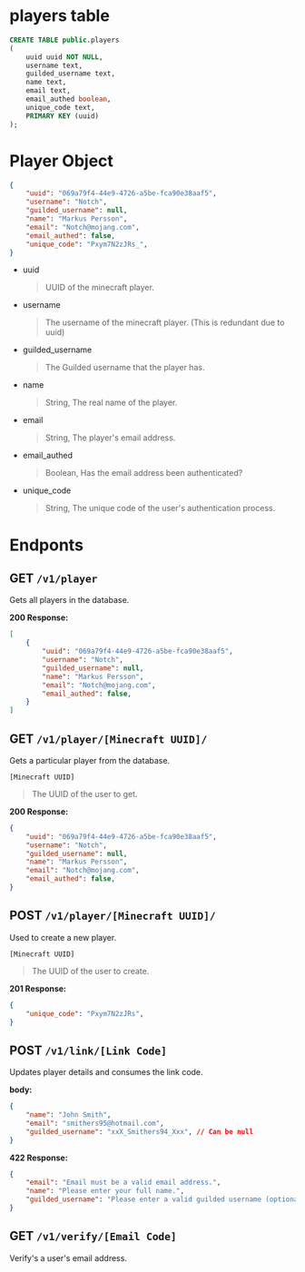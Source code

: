# players table
```sql
CREATE TABLE public.players
(
    uuid uuid NOT NULL,
    username text,
    guilded_username text,
    name text,
    email text,
    email_authed boolean,
    unique_code text,
    PRIMARY KEY (uuid)
);
```

# Player Object
```json
{
    "uuid": "069a79f4-44e9-4726-a5be-fca90e38aaf5",
    "username": "Notch",
    "guilded_username": null,
    "name": "Markus Persson",
    "email": "Notch@mojang.com",
    "email_authed": false,
    "unique_code": "Pxym7N2zJRs_",
}
```
- uuid
    > UUID of the minecraft player.
- username
    > The username of the minecraft player. (This is redundant due to uuid)
- guilded_username
    > The Guilded username that the player has.
- name
    > String,
    > The real name of the player.
- email
    > String,
    > The player's email address.
- email_authed
    > Boolean,
    > Has the email address been authenticated?
- unique_code
    > String,
    > The unique code of the user's authentication process.


# Endponts

## GET `/v1/player`
Gets all players in the database.

**200 Response:**
```json
[
    {
        "uuid": "069a79f4-44e9-4726-a5be-fca90e38aaf5",
        "username": "Notch",
        "guilded_username": null,
        "name": "Markus Persson",
        "email": "Notch@mojang.com",
        "email_authed": false,
    }
]
```
## GET `/v1/player/[Minecraft UUID]/`
Gets a particular player from the database.

`[Minecraft UUID]`
> The UUID of the user to get.

**200 Response:**
```json
{
    "uuid": "069a79f4-44e9-4726-a5be-fca90e38aaf5",
    "username": "Notch",
    "guilded_username": null,
    "name": "Markus Persson",
    "email": "Notch@mojang.com",
    "email_authed": false,
}
```

## POST `/v1/player/[Minecraft UUID]/`
Used to create a new player.

`[Minecraft UUID]`
> The UUID of the user to create.

**201 Response:**
```json
{
    "unique_code": "Pxym7N2zJRs",
}
```

## POST `/v1/link/[Link Code]`
Updates player details and consumes the link code.

**body:**
```json
{
    "name": "John Smith",
    "email": "smithers95@hotmail.com",
    "guilded_username": "xxX_Smithers94_Xxx", // Can be null
}
```

**422 Response:**
```json
{
    "email": "Email must be a valid email address.",
    "name": "Please enter your full name.",
    "guilded_username": "Please enter a valid guilded username (optional)."
}
```
## GET `/v1/verify/[Email Code]`
Verify's a user's email address.
